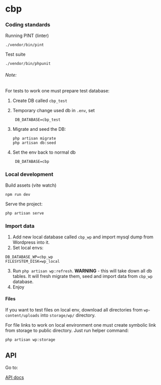 # cbp

### Coding standards

Running PINT (linter)

```shell
./vendor/bin/pint
```

Test suite

```shell
./vendor/bin/phpunit
```

###### Note: 
For tests to work one must prepare test database:
1. Create DB called `cbp_test`
2. Temporary change used db in `.env`, set

   ```dotenv
    DB_DATABASE=cbp_test
   ```

3. Migrate and seed the DB:
    ```shell
   php artisan migrate
   php artisan db:seed
   ```
4. Set the env back to normal db

   ```dotenv
    DB_DATABASE=cbp
   ```


### Local development

Build assets (vite watch)

```shell
npm run dev
```

Serve the project:

```shell
php artisan serve
```

### Import data

1. Add new local database called `cbp_wp` and import mysql dump from Wordpress into it.
2. Set local envs:

```dotenv
DB_DATABASE_WP=cbp_wp
FILESYSTEM_DISK=wp_local
```

3. Run `php artisan wp:refresh`. **WARNING** - this will take down all db tables. It will fresh migrate them, seed and
   import data from `cbp_wp` database.
4. Enjoy

#### Files

If you want to test files on local env, download all directories from `wp-content/uploads` into `storage/wp/` directory.

For file links to work on local environment one must create symbolic link from storage to public directory. Just run helper command:

```shell
php artisan wp:storage
```
## API

Go to:

[API docs](ENDPOINTS.md)
